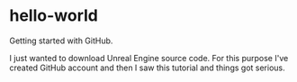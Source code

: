 # hello-world
Getting started with GitHub.

I just wanted to download Unreal Engine source code.
For this purpose I've created GitHub account and then I saw this tutorial and things got serious.

